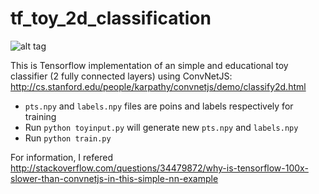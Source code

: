 # tf_toy_2d_classification

![alt tag](http://url/to/img.png)

This is Tensorflow implementation of an simple and educational toy classifier (2 fully connected layers) using ConvNetJS: 
 http://cs.stanford.edu/people/karpathy/convnetjs/demo/classify2d.html

- `pts.npy` and `labels.npy` files are poins and labels respectively for training
- Run `python toyinput.py` will generate new `pts.npy` and `labels.npy`
- Run `python train.py`

For information, I refered http://stackoverflow.com/questions/34479872/why-is-tensorflow-100x-slower-than-convnetjs-in-this-simple-nn-example
 
